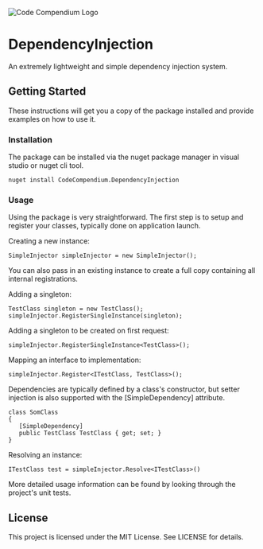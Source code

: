 ![Code Compendium Logo](https://codecompendium.dev/code-compendium-icon-96.png)

# DependencyInjection
An extremely lightweight and simple dependency injection system.

## Getting Started
These instructions will get you a copy of the package installed and provide examples on how to use it.

### Installation
The package can be installed via the nuget package manager in visual studio or nuget cli tool.
```
nuget install CodeCompendium.DependencyInjection
```

### Usage
Using the package is very straightforward. The first step is to setup and register your classes, typically done on application launch.

Creating a new instance:
```
SimpleInjector simpleInjector = new SimpleInjector();
```
You can also pass in an existing instance to create a full copy containing all internal registrations.

Adding a singleton:
```
TestClass singleton = new TestClass();
simpleInjector.RegisterSingleInstance(singleton);
```

Adding a singleton to be created on first request:
```
simpleInjector.RegisterSingleInstance<TestClass>();
```

Mapping an interface to implementation:
```
simpleInjector.Register<ITestClass, TestClass>();
```

Dependencies are typically defined by a class's constructor, but setter injection is also supported with the [SimpleDependency] attribute.
```
class SomClass
{
   [SimpleDependency]
   public TestClass TestClass { get; set; }
}
```

Resolving an instance:
```
ITestClass test = simpleInjector.Resolve<ITestClass>()
```

More detailed usage information can be found by looking through the project's unit tests.

## License
This project is licensed under the MIT License. See LICENSE for details.
